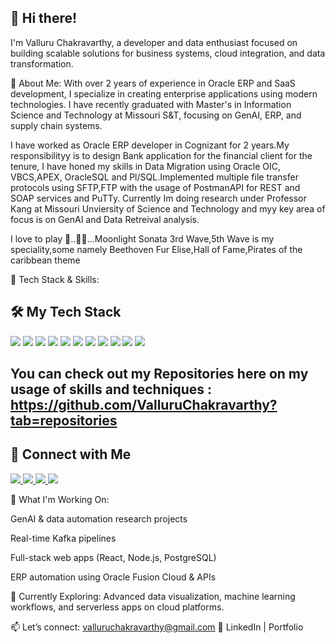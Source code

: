 ## 👋 Hi there! 

I'm Valluru Chakravarthy, a developer and data enthusiast focused on building scalable solutions for business systems, cloud integration, and data transformation.

💼 About Me:
With over 2 years of experience in Oracle ERP and SaaS development, I specialize in creating enterprise applications using modern technologies. I have recently graduated with Master's in Information Science and Technology at Missouri S&T, focusing on GenAI, ERP, and supply chain systems.

I have worked as Oracle ERP developer in Cognizant for 2 years.My responsibilityy is to design Bank application for the financial client for the tenure, I have honed my skills in Data Migration using Oracle OIC, VBCS,APEX, OracleSQL and Pl/SQL.Implemented multiple file transfer protocols using SFTP,FTP with the usage of PostmanAPI for REST and SOAP services and PuTTy. Currently Im doing research under Professor Kang at Missouri Unviersity of Science and Technology and myy key area of focus is on GenAI and Data Retreival analysis.

I love to play 🎹..🎵🎵...Moonlight Sonata 3rd Wave,5th Wave is my speciality,some namely Beethoven Fur Elise,Hall of Fame,Pirates of the caribbean theme

🧠 Tech Stack & Skills:

## 🛠️ My Tech Stack

<p align="left">
  <img src="https://img.shields.io/badge/JavaScript-F7DF1E?style=for-the-badge&logo=javascript&logoColor=black" />
  <img src="https://img.shields.io/badge/TypeScript-007ACC?style=for-the-badge&logo=typescript&logoColor=white" />
  <img src="https://img.shields.io/badge/React-20232A?style=for-the-badge&logo=react&logoColor=61DAFB" />
  <img src="https://img.shields.io/badge/HTML5-E34F26?style=for-the-badge&logo=html5&logoColor=white" />
  <img src="https://img.shields.io/badge/CSS3-1572B6?style=for-the-badge&logo=css3&logoColor=white" />
  <img src="https://img.shields.io/badge/Python-3776AB?style=for-the-badge&logo=python&logoColor=white" />
  <img src="https://img.shields.io/badge/Java-ED8B00?style=for-the-badge&logo=openjdk&logoColor=white" />
  <img src="https://img.shields.io/badge/Azure-0089D6?style=for-the-badge&logo=microsoftazure&logoColor=white" />
  <img src="https://img.shields.io/badge/Oracle APEX-F80000?style=for-the-badge&logo=oracle&logoColor=white" />
  <img src="https://img.shields.io/badge/OIC-FF6A00?style=for-the-badge&logo=oracle&logoColor=white" />
  <img src="https://img.shields.io/badge/VBCS-282C34?style=for-the-badge&logo=oracle&logoColor=white" />
</p>

You can check out my Repositories here on my usage of skills and techniques : https://github.com/ValluruChakravarthy?tab=repositories
---

## 🔗 Connect with Me

<p align="left">
  <a href="https://www.youtube.com/@adeptguy1634" target="_blank">
    <img src="https://img.shields.io/badge/YouTube-FF0000?style=for-the-badge&logo=youtube&logoColor=white" />
  </a>
  <a href="https://www.instagram.com/NOREMINISINCE" target="_blank">
    <img src="https://img.shields.io/badge/Instagram-E4405F?style=for-the-badge&logo=instagram&logoColor=white" />
  </a>
  <a href="https://www.linkedin.com/in/valluru-chakravarthy/" target="_blank">
    <img src="https://img.shields.io/badge/LinkedIn-0A66C2?style=for-the-badge&logo=linkedin&logoColor=white" />
  </a>
  <a href="https://valluruchakravarthy.github.io/portf.html" target="_blank">
    <img src="https://img.shields.io/badge/Portfolio-12100E?style=for-the-badge&logo=github&logoColor=white" />
  </a>
</p>



🚀 What I'm Working On:

GenAI & data automation research projects

Real-time Kafka pipelines

Full-stack web apps (React, Node.js, PostgreSQL)

ERP automation using Oracle Fusion Cloud & APIs

🌱 Currently Exploring:
Advanced data visualization, machine learning workflows, and serverless apps on cloud platforms.

📫 Let’s connect: valluruchakravarthy@gmail.com
🔗 LinkedIn | Portfolio

